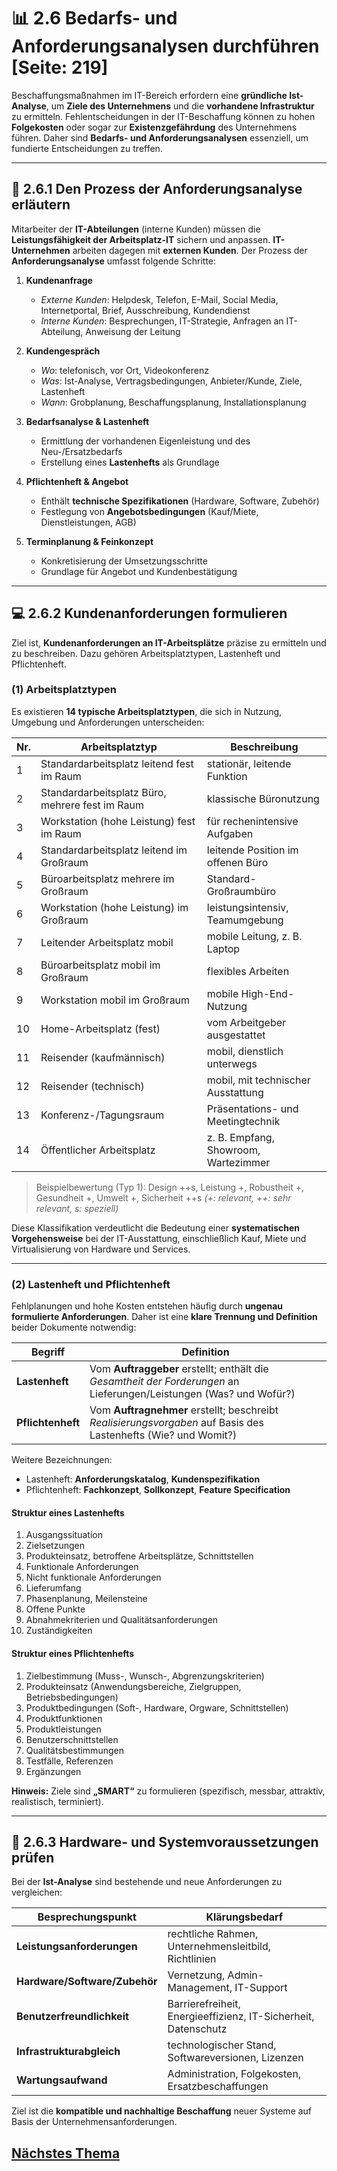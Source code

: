 # 📊 2.6 Bedarfs- und Anforderungsanalysen durchführen [Seite: 219]

Beschaffungsmaßnahmen im IT-Bereich erfordern eine **gründliche Ist-Analyse**, um **Ziele des Unternehmens** und die **vorhandene Infrastruktur** zu ermitteln. Fehlentscheidungen in der IT-Beschaffung können zu hohen **Folgekosten** oder sogar zur **Existenzgefährdung** des Unternehmens führen. Daher sind **Bedarfs- und Anforderungsanalysen** essenziell, um fundierte Entscheidungen zu treffen.

---

## 🧩 2.6.1 Den Prozess der Anforderungsanalyse erläutern

Mitarbeiter der **IT-Abteilungen** (interne Kunden) müssen die **Leistungsfähigkeit der Arbeitsplatz-IT** sichern und anpassen. **IT-Unternehmen** arbeiten dagegen mit **externen Kunden**. Der Prozess der **Anforderungsanalyse** umfasst folgende Schritte:

1. **Kundenanfrage**

   * *Externe Kunden*: Helpdesk, Telefon, E-Mail, Social Media, Internetportal, Brief, Ausschreibung, Kundendienst
   * *Interne Kunden*: Besprechungen, IT-Strategie, Anfragen an IT-Abteilung, Anweisung der Leitung

2. **Kundengespräch**

   * *Wo*: telefonisch, vor Ort, Videokonferenz
   * *Was*: Ist-Analyse, Vertragsbedingungen, Anbieter/Kunde, Ziele, Lastenheft
   * *Wann*: Grobplanung, Beschaffungsplanung, Installationsplanung

3. **Bedarfsanalyse & Lastenheft**

   * Ermittlung der vorhandenen Eigenleistung und des Neu-/Ersatzbedarfs
   * Erstellung eines **Lastenhefts** als Grundlage

4. **Pflichtenheft & Angebot**

   * Enthält **technische Spezifikationen** (Hardware, Software, Zubehör)
   * Festlegung von **Angebotsbedingungen** (Kauf/Miete, Dienstleistungen, AGB)

5. **Terminplanung & Feinkonzept**

   * Konkretisierung der Umsetzungsschritte
   * Grundlage für Angebot und Kundenbestätigung

---

## 💻 2.6.2 Kundenanforderungen formulieren

Ziel ist, **Kundenanforderungen an IT-Arbeitsplätze** präzise zu ermitteln und zu beschreiben. Dazu gehören Arbeitsplatztypen, Lastenheft und Pflichtenheft.

### (1) Arbeitsplatztypen

Es existieren **14 typische Arbeitsplatztypen**, die sich in Nutzung, Umgebung und Anforderungen unterscheiden:

| Nr. | Arbeitsplatztyp                                 | Beschreibung                         |
| --- | ----------------------------------------------- | ------------------------------------ |
| 1   | Standardarbeitsplatz leitend fest im Raum       | stationär, leitende Funktion         |
| 2   | Standardarbeitsplatz Büro, mehrere fest im Raum | klassische Büronutzung               |
| 3   | Workstation (hohe Leistung) fest im Raum        | für rechenintensive Aufgaben         |
| 4   | Standardarbeitsplatz leitend im Großraum        | leitende Position im offenen Büro    |
| 5   | Büroarbeitsplatz mehrere im Großraum            | Standard-Großraumbüro                |
| 6   | Workstation (hohe Leistung) im Großraum         | leistungsintensiv, Teamumgebung      |
| 7   | Leitender Arbeitsplatz mobil                    | mobile Leitung, z. B. Laptop         |
| 8   | Büroarbeitsplatz mobil im Großraum              | flexibles Arbeiten                   |
| 9   | Workstation mobil im Großraum                   | mobile High-End-Nutzung              |
| 10  | Home-Arbeitsplatz (fest)                        | vom Arbeitgeber ausgestattet         |
| 11  | Reisender (kaufmännisch)                        | mobil, dienstlich unterwegs          |
| 12  | Reisender (technisch)                           | mobil, mit technischer Ausstattung   |
| 13  | Konferenz-/Tagungsraum                          | Präsentations- und Meetingtechnik    |
| 14  | Öffentlicher Arbeitsplatz                       | z. B. Empfang, Showroom, Wartezimmer |

> Beispielbewertung (Typ 1):
> Design ++s, Leistung +, Robustheit +, Gesundheit +, Umwelt +, Sicherheit ++s
> *(+: relevant, ++: sehr relevant, s: speziell)*

Diese Klassifikation verdeutlicht die Bedeutung einer **systematischen Vorgehensweise** bei der IT-Ausstattung, einschließlich Kauf, Miete und Virtualisierung von Hardware und Services.

---

### (2) Lastenheft und Pflichtenheft

Fehlplanungen und hohe Kosten entstehen häufig durch **ungenau formulierte Anforderungen**. Daher ist eine **klare Trennung und Definition** beider Dokumente notwendig:

| Begriff           | Definition                                                                                                          |
| ----------------- | ------------------------------------------------------------------------------------------------------------------- |
| **Lastenheft**    | Vom **Auftraggeber** erstellt; enthält die *Gesamtheit der Forderungen* an Lieferungen/Leistungen (Was? und Wofür?) |
| **Pflichtenheft** | Vom **Auftragnehmer** erstellt; beschreibt *Realisierungsvorgaben* auf Basis des Lastenhefts (Wie? und Womit?)      |

Weitere Bezeichnungen:

* Lastenheft: **Anforderungskatalog**, **Kundenspezifikation**
* Pflichtenheft: **Fachkonzept**, **Sollkonzept**, **Feature Specification**

#### Struktur eines Lastenhefts

1. Ausgangssituation
2. Zielsetzungen
3. Produkteinsatz, betroffene Arbeitsplätze, Schnittstellen
4. Funktionale Anforderungen
5. Nicht funktionale Anforderungen
6. Lieferumfang
7. Phasenplanung, Meilensteine
8. Offene Punkte
9. Abnahmekriterien und Qualitätsanforderungen
10. Zuständigkeiten

#### Struktur eines Pflichtenhefts

1. Zielbestimmung (Muss-, Wunsch-, Abgrenzungskriterien)
2. Produkteinsatz (Anwendungsbereiche, Zielgruppen, Betriebsbedingungen)
3. Produktbedingungen (Soft-, Hardware, Orgware, Schnittstellen)
4. Produktfunktionen
5. Produktleistungen
6. Benutzerschnittstellen
7. Qualitätsbestimmungen
8. Testfälle, Referenzen
9. Ergänzungen

**Hinweis:** Ziele sind **„SMART“** zu formulieren (spezifisch, messbar, attraktiv, realistisch, terminiert).

---

## 🧠 2.6.3 Hardware- und Systemvoraussetzungen prüfen

Bei der **Ist-Analyse** sind bestehende und neue Anforderungen zu vergleichen:

| Besprechungspunkt             | Klärungsbedarf                                                 |
| ----------------------------- | -------------------------------------------------------------- |
| **Leistungsanforderungen**    | rechtliche Rahmen, Unternehmensleitbild, Richtlinien           |
| **Hardware/Software/Zubehör** | Vernetzung, Admin-Management, IT-Support                       |
| **Benutzerfreundlichkeit**    | Barrierefreiheit, Energieeffizienz, IT-Sicherheit, Datenschutz |
| **Infrastrukturabgleich**     | technologischer Stand, Softwareversionen, Lizenzen             |
| **Wartungsaufwand**           | Administration, Folgekosten, Ersatzbeschaffungen               |

Ziel ist die **kompatible und nachhaltige Beschaffung** neuer Systeme auf Basis der Unternehmensanforderungen.


## [Nächstes Thema](./2.6.1_Den_Prozess_der_Anforderungsanalyse_erlaeutern.md)